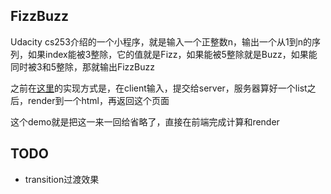 ##  FizzBuzz

Udacity cs253介绍的一个小程序，就是输入一个正整数n，输出一个从1到n的序列，如果index能被3整除，它的值就是Fizz，如果能被5整除就是Buzz，如果能同时被3和5整除，那就输出FizzBuzz

之前在[这里](https://github.com/jJayyyyyyy/network/tree/master/udacity/cs253)的实现方式是，在client输入，提交给server，服务器算好一个list之后，render到一个html，再返回这个页面

这个demo就是把这一来一回给省略了，直接在前端完成计算和render

##  TODO

*   transition过渡效果
